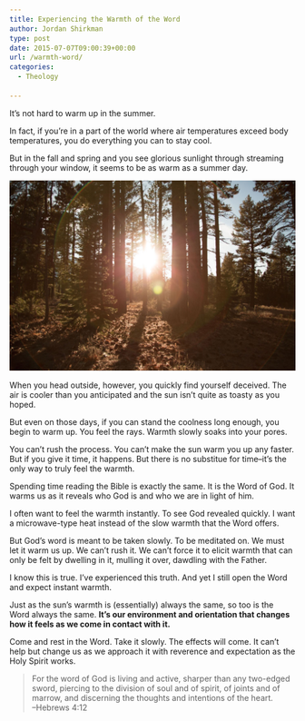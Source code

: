 ```yaml
---
title: Experiencing the Warmth of the Word
author: Jordan Shirkman
type: post
date: 2015-07-07T09:00:39+00:00
url: /warmth-word/
categories:
  - Theology

---
```


It’s not hard to warm up in the summer.

In fact, if you’re in a part of the world where air temperatures exceed body temperatures, you do everything you can to stay cool.

But in the fall and spring and you see glorious sunlight through streaming through your window, it seems to be as warm as a summer day.

![Image](/static/images/Wooden-sunlight.jpeg) 

When you head outside, however, you quickly find yourself deceived. The air is cooler than you anticipated and the sun isn’t quite as toasty as you hoped.

But even on those days, if you can stand the coolness long enough, you begin to warm up. You feel the rays. Warmth slowly soaks into your pores.

You can’t rush the process. You can’t make the sun warm you up any faster. But if you give it time, it happens. But there is no substitue for time–it’s the only way to truly feel the warmth.

Spending time reading the Bible is exactly the same. It is the Word of God. It warms us as it reveals who God is and who we are in light of him.

I often want to feel the warmth instantly. To see God revealed quickly. I want a microwave-type heat instead of the slow warmth that the Word offers.

But God’s word is meant to be taken slowly. To be meditated on. We must let it warm us up. We can’t rush it. We can’t force it to elicit warmth that can only be felt by dwelling in it, mulling it over, dawdling with the Father.

I know this is true. I’ve experienced this truth. And yet I still open the Word and expect instant warmth.

Just as the sun’s warmth is (essentially) always the same, so too is the Word always the same. **It’s our environment and orientation that changes how it feels as we come in contact with it.**

Come and rest in the Word. Take it slowly. The effects will come. It can’t help but change us as we approach it with reverence and expectation as the Holy Spirit works.

> For the word of God is living and active, sharper than any two-edged sword, piercing to the division of soul and of spirit, of joints and of marrow, and discerning the thoughts and intentions of the heart.  
> –Hebrews 4:12